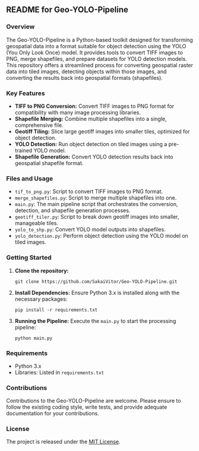 
## README for Geo-YOLO-Pipeline

### Overview
The Geo-YOLO-Pipeline is a Python-based toolkit designed for transforming geospatial data into a format suitable for object detection using the YOLO (You Only Look Once) model. It provides tools to convert TIFF images to PNG, merge shapefiles, and prepare datasets for YOLO detection models. This repository offers a streamlined process for converting geospatial raster data into tiled images, detecting objects within those images, and converting the results back into geospatial formats (shapefiles).

### Key Features
- **TIFF to PNG Conversion:** Convert TIFF images to PNG format for compatibility with many image processing libraries.
- **Shapefile Merging:** Combine multiple shapefiles into a single, comprehensive file.
- **Geotiff Tiling:** Slice large geotiff images into smaller tiles, optimized for object detection.
- **YOLO Detection:** Run object detection on tiled images using a pre-trained YOLO model.
- **Shapefile Generation:** Convert YOLO detection results back into geospatial shapefile format.

### Files and Usage
- `tif_to_png.py`: Script to convert TIFF images to PNG format.
- `merge_shapefiles.py`: Script to merge multiple shapefiles into one.
- `main.py`: The main pipeline script that orchestrates the conversion, detection, and shapefile generation processes.
- `geotiff_tiler.py`: Script to break down geotiff images into smaller, manageable tiles.
- `yolo_to_shp.py`: Convert YOLO model outputs into shapefiles.
- `yolo_detection.py`: Perform object detection using the YOLO model on tiled images.

### Getting Started
1. **Clone the repository:**
   ```
   git clone https://github.com/SakaiVitor/Geo-YOLO-Pipeline.git
   ```
2. **Install Dependencies:**
   Ensure Python 3.x is installed along with the necessary packages:
   ```
   pip install -r requirements.txt
   ```
3. **Running the Pipeline:**
   Execute the `main.py` to start the processing pipeline:
   ```
   python main.py
   ```

### Requirements
- Python 3.x
- Libraries: Listed in `requirements.txt`

### Contributions
Contributions to the Geo-YOLO-Pipeline are welcome. Please ensure to follow the existing coding style, write tests, and provide adequate documentation for your contributions.

### License
The project is released under the [MIT License](LICENSE).

